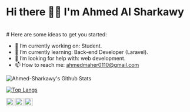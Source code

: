  <h1>Hi there 👋🏻 I'm Ahmed Al Sharkawy</h1>


<!-- **Ahmed-Sharkawy/Ahmed-Sharkawy** is a ✨ _special_ ✨ repository because its `README.md` (this file) appears on your GitHub profile -->


<br />
# Here are some ideas to get you started:

- 🔭 I’m currently working on: Student.
- 🌱 I’m currently learning: Back-end Developer (Laravel).
- 🤔 I’m looking for help with: web development.
- 📫 How to reach me: ahmedmaher0110@gmail.com

<img align="center" src="https://github-readme-stats.vercel.app/api?username=Ahmed-Sharkawy&include_all_commits=true&count_private=true&show_icons=true&line_height=20&title_color=7A7ADB&icon_color=2234AE&text_color=D3D3D3&bg_color=0,000000,130F40" alt="Ahmed-Sharkawy's Github Stats">

</br>

[![Top Langs](https://github-readme-stats.vercel.app/api/top-langs/?username=Ahmed-Sharkawy&layout=compact&text_color=daf7dc&bg_color=151515)](https://github.com/Ahmed-Sharkawy/github-readme-stats)

<a href="https://twitter.com/devmohamedamr">

  <img align="left" alt="Ahmed-Sharkawy | Twitter" width="22px" src="https://cdn.jsdelivr.net/npm/simple-icons@v3/icons/twitter.svg" />

</a>

<a href="https://www.linkedin.com/in/ahmed-al-sharkawy-181a141b7/">

  <img align="left" alt="Ahmed-Sharkawy LinkdeIN" width="22px" src="https://cdn.jsdelivr.net/npm/simple-icons@v3/icons/linkedin.svg" />

</a>

<a href="https://www.facebook.com/profile.php?id=100003190269716">

  <img align="left" alt="Ahmed-Sharkawy Facebook" width="22px" src="https://cdn.jsdelivr.net/npm/simple-icons@v3/icons/facebook.svg" />

</a>
